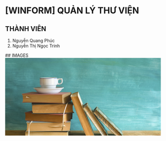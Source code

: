 # [WINFORM] QUẢN LÝ THƯ VIỆN
## THÀNH VIÊN
<ol>
    <li>Nguyễn Quang Phúc</li>
    <li>Nguyễn Thị Ngọc Trinh</li>
</ol>
## IMAGES
<img src="/Resources/BG.png"/>